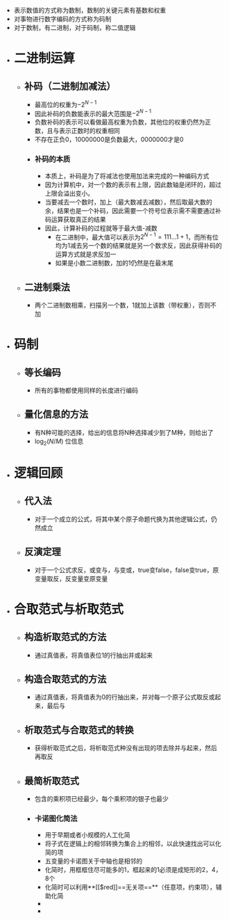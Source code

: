 - 表示数值的方式称为数制，数制的关键元素有基数和权重
- 对事物进行数字编码的方式称为码制
- 对于数制，有二进制，对于码制，称二值逻辑
- # 二进制运算
	- ## 补码（二进制加减法）
		- 最高位的权重为$-2^{N-1}$
		- 因此补码的负数能表示的最大范围是$-2^{N-1}$
		- 负数补码的表示可以看做最高权重为负数，其他位的权重仍然为正数，且与表示正数时的权重相同
		- 不存在正负0，10000000是负数最大，0000000才是0
		- ### 补码的本质
			- 本质上，补码是为了将减法也使用加法来完成的一种编码方式
			- 因为计算机中，对一个数的表示有上限，因此数轴是闭环的，超过上限会溢出变小。
			- 当要减去一个数时，加上（最大数减去减数），然后取最大数的余，结果也是一个补码，因此需要一个符号位表示需不需要通过补码运算获取真正的结果
			- 因此，计算补码的过程就等于最大值-减数
				- 在二进制中，最大值可以表示为$2^{N-1}=111\ldots 1+1$，而所有位均为1减去另一个数的结果就是另一个数求反，因此获得补码的运算方式就是求反加一
				- 如果是小数二进制数，加的1仍然是在最末尾
	- ## 二进制乘法
		- 两个二进制数相乘，扫描另一个数，1就加上该数（带权重），否则不加
- # 码制
	- ## 等长编码
		- 所有的事物都使用同样的长度进行编码
	- ## 量化信息的方法
		- 有N种可能的选择，给出的信息将N种选择减少到了M种，则给出了
		- $\log_2(N/M)$
		  位信息
- # 逻辑回顾
	- ## 代入法
		- 对于一个成立的公式，将其中某个原子命题代换为其他逻辑公式，仍然成立
	- ## 反演定理
		- 对于一个公式求反，或变与，与变或，true变false，false变true，原变量取反，反变量变原变量
- # 合取范式与析取范式
	- ## 构造析取范式的方法
		- 通过真值表，将真值表位1的行抽出并或起来
	- ## 构造合取范式的方法
		- 通过真值表，将真值表为0的行抽出来，并对每一个原子公式取反或起来，最后与
	- ## 析取范式与合取范式的转换
		- 获得析取范式之后，将析取范式种没有出现的项去除并与起来，然后再取反
	- ## 最简析取范式
		- 包含的乘积项已经最少，每个乘积项的银子也最少
		- ### 卡诺图化简法
			- 用于早期或者小规模的人工化简
			- 将子式在逻辑上的相邻转换为集合上的相邻，以此快速找出可以化简的项
			- 五变量的卡诺图关于中轴也是相邻的
			- 化简时，用框框住尽可能多的1，框起来的1必须是成矩形的2，4，8个
			- 化简时可以利用**[[$red]]==无关项==**（任意项，约束项），辅助化简
			-
			-